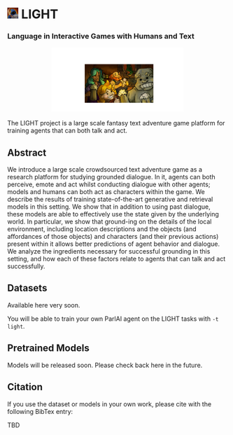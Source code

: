 # <img width="5%" src="scribe.png"/> LIGHT

### Language in Interactive Games with Humans and Text

<p align="center"><img width="60%" src="tavern.png" /></p>

The LIGHT project is a large scale fantasy text adventure game platform for training agents
that can both talk and act. 

## Abstract

We introduce a large scale crowdsourced text adventure  game  as  a  research  platform for studying grounded dialogue.  In it, agents can both perceive,  emote and act whilst conducting
dialogue  with  other  agents;  models  and humans can both act as characters within the game. We describe the results of 
training state-of-the-art  generative  and  retrieval  models  in this setting. 
We show that in addition to using past dialogue, these models are able to effectively  use  the  state given  by  the
underlying world. In particular, we show that ground-ing on the details of the local environment,
including location descriptions  and  the  objects (and affordances of those objects) and characters
(and their previous actions) present within it allows better predictions of agent behavior and dialogue. 
We analyze the ingredients necessary for successful grounding in this setting, and how each of these factors
relate to agents that can talk and act successfully.

## Datasets

Available here very soon.

You will be able to train your own ParlAI agent on the LIGHT tasks with
`-t light`.

## Pretrained Models

Models will be released soon. Please check back here in the future.

## Citation

If you use the dataset or models in your own work, please cite with the
following BibTex entry:

TBD
